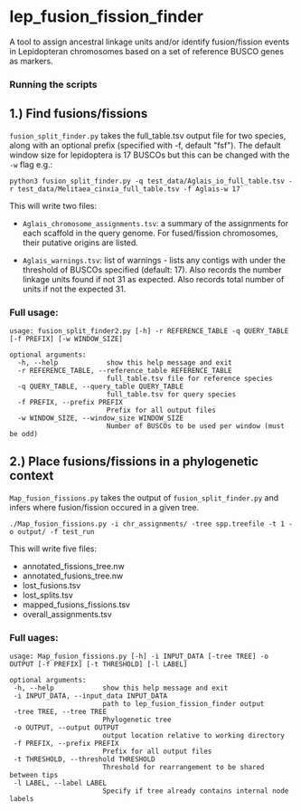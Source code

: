 # lep_fusion_fission_finder
A tool to assign ancestral linkage units and/or identify fusion/fission events in Lepidopteran chromosomes based on a set of reference BUSCO genes as markers.

### Running the scripts

## 1.) Find fusions/fissions
`fusion_split_finder.py` takes the full_table.tsv output file for two species, along with an optional prefix (specified with -f, default "fsf"). The default window size for lepidoptera is 17 BUSCOs but this can be changed with the `-w` flag e.g.:

```
python3 fusion_split_finder.py -q test_data/Aglais_io_full_table.tsv -r test_data/Melitaea_cinxia_full_table.tsv -f Aglais-w 17`
```

This will write two files:

- `Aglais_chromosome_assignments.tsv`: a summary of the assignments for each scaffold in the query genome. For fused/fission chromosomes, their putative origins are listed. 

- `Aglais_warnings.tsv`: list of warnings - lists any contigs with under the threshold of BUSCOs specified (default: 17). Also records the number linkage units found if not 31 as expected. Also records total number of units if not the expected 31.

### Full usage: 

```
usage: fusion_split_finder2.py [-h] -r REFERENCE_TABLE -q QUERY_TABLE [-f PREFIX] [-w WINDOW_SIZE]

optional arguments:
  -h, --help            show this help message and exit
  -r REFERENCE_TABLE, --reference_table REFERENCE_TABLE
                        full_table.tsv file for reference species
  -q QUERY_TABLE, --query_table QUERY_TABLE
                        full_table.tsv for query species
  -f PREFIX, --prefix PREFIX
                        Prefix for all output files
  -w WINDOW_SIZE, --window_size WINDOW_SIZE
                        Number of BUSCOs to be used per window (must be odd)
 ```
 
 ## 2.) Place fusions/fissions in a phylogenetic context
 
 `Map_fusion_fissions.py` takes the output of `fusion_split_finder.py` and infers where fusion/fission occured in a given tree.
 
 `./Map_fusion_fissions.py -i chr_assignments/ -tree spp.treefile -t 1 -o output/ -f test_run`
 
 This will write five files:
 
- annotated_fissions_tree.nw  
- annotated_fusions_tree.nw  
- lost_fusions.tsv  
- lost_splits.tsv  
- mapped_fusions_fissions.tsv  
- overall_assignments.tsv
 
 
 ### Full uages:
 
 ```
usage: Map_fusion_fissions.py [-h] -i INPUT_DATA [-tree TREE] -o OUTPUT [-f PREFIX] [-t THRESHOLD] [-l LABEL]

optional arguments:
  -h, --help            show this help message and exit
  -i INPUT_DATA, --input_data INPUT_DATA
                        path to lep_fusion_fission_finder output
  -tree TREE, --tree TREE
                        Phylogenetic tree
  -o OUTPUT, --output OUTPUT
                        output location relative to working directory
  -f PREFIX, --prefix PREFIX
                        Prefix for all output files
  -t THRESHOLD, --threshold THRESHOLD
                        Threshold for rearrangement to be shared between tips
  -l LABEL, --label LABEL
                        Specify if tree already contains internal node labels
 ```

